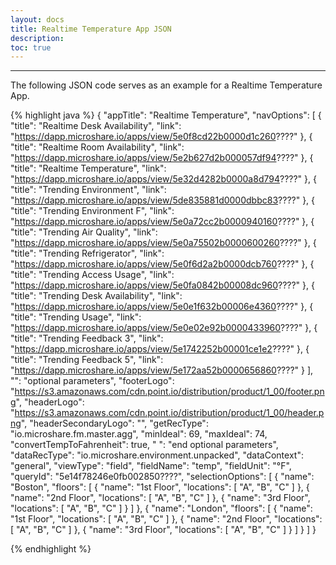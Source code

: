 ```yaml
---
layout: docs
title: Realtime Temperature App JSON
description: 
toc: true
---
```


---------------------------------------

The following JSON code serves as an example for a Realtime Temperature App.


{% highlight java %}
{
  "appTitle": "Realtime Temperature",
  "navOptions": [
    {
      "title": "Realtime Desk Availability",
      "link": "https://dapp.microshare.io/apps/view/5e0f8cd22b0000d1c260????"
    },
    {
      "title": "Realtime Room Availability",
      "link": "https://dapp.microshare.io/apps/view/5e2b627d2b000057df94????"
    },
    {
      "title": "Realtime Temperature",
      "link": "https://dapp.microshare.io/apps/view/5e32d4282b0000a8d794????"
    },
    {
      "title": "Trending Environment",
      "link": "https://dapp.microshare.io/apps/view/5de835881d0000dbbc83????"
    },
    {
      "title": "Trending Environment F",
      "link": "https://dapp.microshare.io/apps/view/5e0a72cc2b0000940160????"
    },
    {
      "title": "Trending Air Quality",
      "link": "https://dapp.microshare.io/apps/view/5e0a75502b0000600260????"
    },
    {
      "title": "Trending Refrigerator",
      "link": "https://dapp.microshare.io/apps/view/5e0f6d2a2b0000dcb760????"
    },
    {
      "title": "Trending Access Usage",
      "link": "https://dapp.microshare.io/apps/view/5e0fa0842b00008dc960????"
    },
    {
      "title": "Trending Desk Availability",
      "link": "https://dapp.microshare.io/apps/view/5e0e1f632b00006e4360????"
    },
    {
      "title": "Trending Usage",
      "link": "https://dapp.microshare.io/apps/view/5e0e02e92b0000433960????"
    },
    {
      "title": "Trending Feedback 3",
      "link": "https://dapp.microshare.io/apps/view/5e1742252b00001ce1e2????"
    },
    {
      "title": "Trending Feedback 5",
      "link": "https://dapp.microshare.io/apps/view/5e172aa52b0000656860????"
    }
  ],
  "": "optional parameters",
  "footerLogo": "https://s3.amazonaws.com/cdn.point.io/distribution/product/1_00/footer.png",
  "headerLogo": "https://s3.amazonaws.com/cdn.point.io/distribution/product/1_00/header.png",
  "headerSecondaryLogo": "",
  "getRecType": "io.microshare.fm.master.agg",
  "minIdeal": 69,
  "maxIdeal": 74,
  "convertTempToFahrenheit": true,
  " ": "end optional parameters",
  "dataRecType": "io.microshare.environment.unpacked",
  "dataContext": "general",
  "viewType": "field",
  "fieldName": "temp",
  "fieldUnit": "°F",
  "queryId": "5e14f78246e0fb002850????",
  "selectionOptions": [
    {
      "name": "Boston",
      "floors": [
        {
          "name": "1st Floor",
          "locations": [
            "A",
            "B",
            "C"
          ]
        },
        {
          "name": "2nd Floor",
          "locations": [
            "A",
            "B",
            "C"
          ]
        },
        {
          "name": "3rd Floor",
          "locations": [
            "A",
            "B",
            "C"
          ]
        }
      ]
    },
    {
      "name": "London",
      "floors": [
        {
          "name": "1st Floor",
          "locations": [
            "A",
            "B",
            "C"
          ]
        },
        {
          "name": "2nd Floor",
          "locations": [
            "A",
            "B",
            "C"
          ]
        },
        {
          "name": "3rd Floor",
          "locations": [
            "A",
            "B",
            "C"
          ]
        }
      ]
    }
  ]
}

{% endhighlight %}